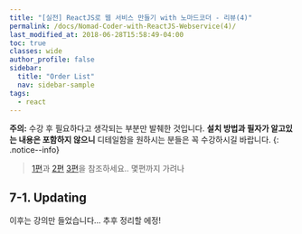 ```yaml
---
title: "[실전] ReactJS로 웹 서비스 만들기 with 노마드코더 - 리뷰(4)"
permalink: /docs/Nomad-Coder-with-ReactJS-Webservice(4)/
last_modified_at: 2018-06-28T15:58:49-04:00
toc: true
classes: wide
author_profile: false
sidebar:
  title: "Order List"
  nav: sidebar-sample
tags:
  - react
---
```



**주의:** 수강 후 필요하다고 생각되는 부분만 발췌한 것입니다. **설치 방법과 필자가 알고있는 내용은 포함하지 않으니** 디테일함을 원하시는 분들은 꼭 수강하시길 바랍니다.
{: .notice--info}

> [1편]( /docs/Nomad-Coder-with-ReactJS-Webservice(1))과 [2편](https://emperorright.github.io//docs/Nomad-Coder-with-ReactJS-Webservice(2)/) [3편](https://emperorright.github.io//docs/Nomad-Coder-with-ReactJS-Webservice(3)/)을 참조하세요.. 몇편까지 가려나

## 7-1. Updating

  이후는 강의만 들었습니다... 추후 정리할 에정!
